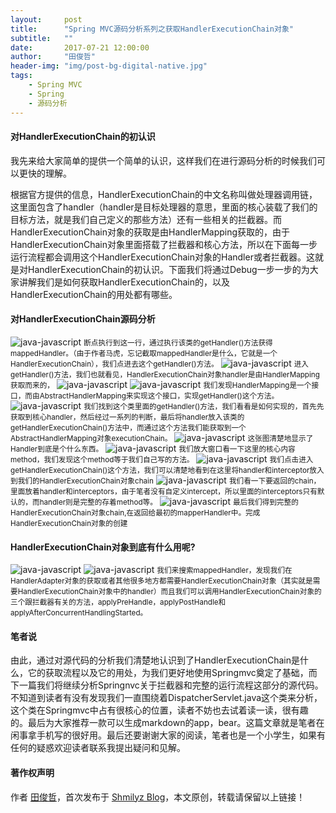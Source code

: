 ```yaml
---
layout:     post
title:      "Spring MVC源码分析系列之获取HandlerExecutionChain对象"
subtitle:   ""
date:       2017-07-21 12:00:00
author:     "田俊哲"
header-img: "img/post-bg-digital-native.jpg"
tags:
    - Spring MVC
    - Spring
    - 源码分析
---
```




#### 对HandlerExecutionChain的初认识

我先来给大家简单的提供一个简单的认识，这样我们在进行源码分析的时候我们可以更快的理解。

根据官方提供的信息，HandlerExecutionChain的中文名称叫做处理器调用链，这里面包含了handler（handler是目标处理器的意思，里面的核心装载了我们的目标方法，就是我们自己定义的那些方法）还有一些相关的拦截器。而HandlerExecutionChain对象的获取是由HandlerMapping获取的，由于HandlerExecutionChain对象里面搭载了拦截器和核心方法，所以在下面每一步运行流程都会调用这个HandlerExecutionChain对象的Handler或者拦截器。这就是对HandlerExecutionChain的初认识。下面我们将通过Debug一步一步的为大家讲解我们是如何获取HandlerExecutionChain的，以及HandlerExecutionChain的用处都有哪些。




#### 对HandlerExecutionChain源码分析

![java-javascript](/img/in-post/second-mvc/1.png)
<small class="img-hint">断点执行到这一行，通过执行该类的getHandler()方法获得mappedHandler。（由于作者马虎，忘记截取mappedHandler是什么，它就是一个HandlerExecutionChain），我们点进去这个getHandler()方法。</small>
![java-javascript](/img/in-post/second-mvc/2.png)
<small class="img-hint">进入getHandler()方法，我们也就看见，HandlerExecutionChain对象handler是由HandlerMapping获取而来的，</small>
![java-javascript](/img/in-post/second-mvc/3.png)
![java-javascript](/img/in-post/second-mvc/4.png)
<small class="img-hint">我们发现HandlerMapping是一个接口，而由AbstractHandlerMapping来实现这个接口，实现getHandler()这个方法。</small>
![java-javascript](/img/in-post/second-mvc/5.png)
<small class="img-hint">我们找到这个类里面的getHandler()方法，我们看看是如何实现的，首先先获取到核心handler，然后经过一系列的判断，最后将handler放入该类的getHandlerExecutionChain()方法中，而通过这个方法我们能获取到一个AbstractHandlerMapping对象executionChain。</small>
![java-javascript](/img/in-post/second-mvc/6.png)
<small class="img-hint">这张图清楚地显示了Handler到底是个什么东西。</small>
![java-javascript](/img/in-post/second-mvc/7.png)
<small class="img-hint">我们放大窗口看一下这里的核心内容method，我们发现这个method等于我们自己写的方法。</small>
![java-javascript](/img/in-post/second-mvc/8.png)
<small class="img-hint">我们点击进入getHandlerExecutionChain()这个方法，我们可以清楚地看到在这里将handler和interceptor放入到我们的HandlerExecutionChain对象chain</small>
![java-javascript](/img/in-post/second-mvc/9.png)
<small class="img-hint">我们看一下要返回的chain，里面放着handler和interceptors，由于笔者没有自定义intercept，所以里面的interceptors只有默认的，而handler则是完整的存着method等。</small>
![java-javascript](/img/in-post/second-mvc/10.png)
<small class="img-hint">最后我们得到完整的HandlerExecutionChain对象chain,在返回给最初的mapperHandler中。完成HandlerExecutionChain对象的创建</small>


#### HandlerExecutionChain对象到底有什么用呢?

![java-javascript](/img/in-post/second-mvc/11.png)
![java-javascript](/img/in-post/second-mvc/11.png)
<small class="img-hint">我们来搜索mappedHandler，发现我们在HandlerAdapter对象的获取或者其他很多地方都需要HandlerExecutionChain对象（其实就是需要HandlerExecutionChain对象中的handler）而且我们可以调用HandlerExecutionChain对象的三个跟拦截器有关的方法，applyPreHandle，applyPostHandle和applyAfterConcurrentHandlingStarted。</small>

#### 笔者说

由此，通过对源代码的分析我们清楚地认识到了HandlerExecutionChain是什么，它的获取流程以及它的用处，为我们更好地使用Springmvc奠定了基础，而下一篇我们将继续分析Springnvc关于拦截器和完整的运行流程这部分的源代码。不知道到读者有没有发现我们一直围绕着DispatcherServlet.java这个类来分析，这个类在Springmvc中占有很核心的位置，读者不妨也去试着读一读，很有趣的。最后为大家推荐一款可以生成markdown的app，bear。这篇文章就是笔者在闲事拿手机写的很好用。最后还要谢谢大家的阅读，笔者也是一个小学生，如果有任何的疑惑欢迎读者联系我提出疑问和见解。





#### 著作权声明


作者 [田俊哲](https://shmilyz.github.io)，首次发布于 [Shmilyz Blog](https://shmilyz.github.io)，本文原创，转载请保留以上链接！

